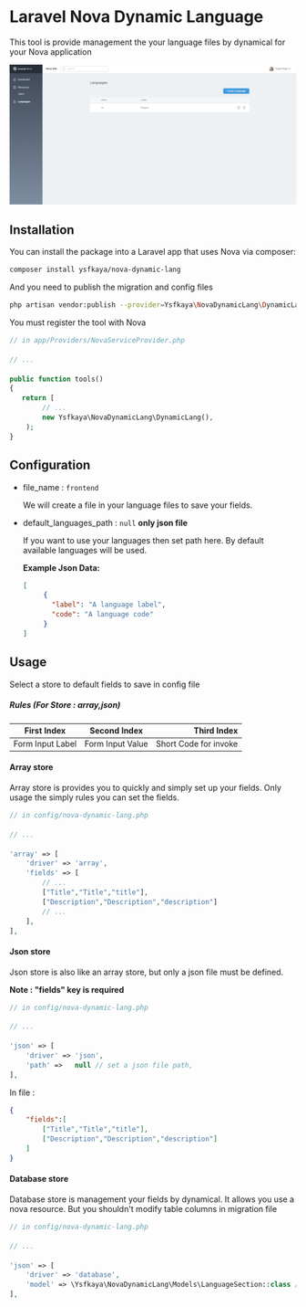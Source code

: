 # Laravel Nova Dynamic Language

This tool is provide management the your language files by dynamical for your Nova application

![Dashboard index page](screenshot.png)

## Installation

You can install the package into a Laravel app that uses Nova via composer:

```bash
composer install ysfkaya/nova-dynamic-lang
```

And you need to publish the migration and config files

```bash
php artisan vendor:publish --provider=Ysfkaya\NovaDynamicLang\DynamicLangProvider --tag=config,migrations
```

You must register the tool with Nova

```php
// in app/Providers/NovaServiceProvider.php

// ...

public function tools()
{
   return [
        // ...
        new Ysfkaya\NovaDynamicLang\DynamicLang(),
    );
}
```

## Configuration

- file_name : `frontend`

    We will create a file in your language files to save your fields.

- default_languages_path : `null` **only json file**

    If you want to use your languages then set path here. By default available languages will be used.

    **Example Json Data:**

    ```json
    [
         {
           "label": "A language label",
           "code": "A language code"
         }
    ]
    ```


## Usage

Select a store to default fields to save in config file


##### Rules (For Store : array,json)

| First Index | Second Index | Third Index |
| ------------- |:-------------:| -----:|
| Form Input Label | Form Input Value | Short Code for invoke |

#### Array store

Array store is provides you to quickly and simply set up your fields. Only usage the simply rules you can set the fields.

```php
// in config/nova-dynamic-lang.php

// ...

'array' => [
    'driver' => 'array',
    'fields' => [
        // ...
        ["Title","Title","title"],
        ["Description","Description","description"]
        // ...
    ],
],
```

#### Json store

Json store is also like an array store, but only a json file must be defined.

 **Note : "fields" key is required**


```php
// in config/nova-dynamic-lang.php

// ...

'json' => [
    'driver' => 'json',
    'path' =>   null // set a json file path,
],
```
In file :

```json
{
    "fields":[
        ["Title","Title","title"],
        ["Description","Description","description"]
    ]
}
```
#### Database store

Database store is management your fields by dynamical. It allows you use a nova resource. But you shouldn't modify table columns in migration file

```php
// in config/nova-dynamic-lang.php

// ...

'json' => [
    'driver' => 'database',
    'model' => \Ysfkaya\NovaDynamicLang\Models\LanguageSection::class // or you may use model instance of this model,
],
```






